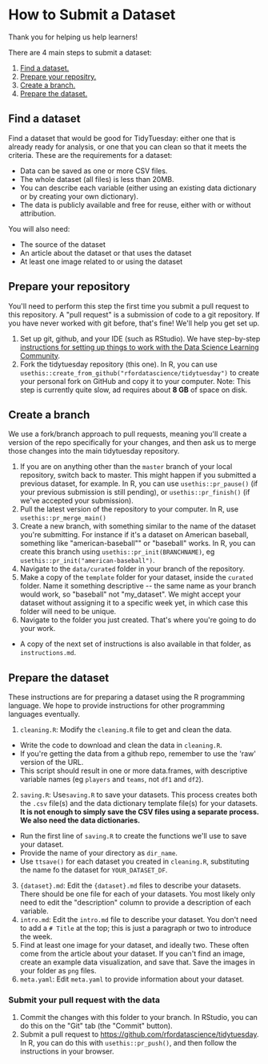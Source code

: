 # How to Submit a Dataset

Thank you for helping us help learners!

There are 4 main steps to submit a dataset:

1. [Find a dataset.](#find-a-dataset)
2. [Prepare your repositry.](#prepare-your-repository)
3. [Create a branch.](#create-a-branch)
4. [Prepare the dataset.](#prepare-the-dataset)

## Find a dataset

Find a dataset that would be good for TidyTuesday: either one that is already ready for analysis, or one that you can clean so that it meets the criteria. 
These are the requirements for a dataset:
- Data can be saved as one or more CSV files.
- The whole dataset (all files) is less than 20MB.
- You can describe each variable (either using an existing data dictionary or by creating your own dictionary).
- The data is publicly available and free for reuse, either with or without attribution.

You will also need:
- The source of the dataset
- An article about the dataset or that uses the dataset
- At least one image related to or using the dataset

## Prepare your repository

You'll need to perform this step the first time you submit a pull request to this repository. A "pull request" is a submission of code to a git repository. 
If you have never worked with git before, that's fine! We'll help you get set up.

1. Set up git, github, and your IDE (such as RStudio). We have step-by-step [instructions for setting up things to work with the Data Science Learning Community](https://github.com/r4ds/bookclub-setup?tab=readme-ov-file#setting-up-for-data-science-learning-community-book-clubs).
2. Fork the tidytuesday repository (this one). In R, you can use `usethis::create_from_github("rfordatascience/tidytuesday")` to create your personal fork on GitHub and copy it to your computer. Note: This step is currently quite slow, ad requires about **8 GB** of space on disk.

## Create a branch

We use a fork/branch approach to pull requests, meaning you'll create a version of the repo specifically for your changes, and then ask us to merge those changes into the main tidytuesday repository.

1. If you are on anything other than the `master` branch of your local repository, switch back to master. This might happen if you submitted a previous dataset, for example. In R, you can use `usethis::pr_pause()` (if your previous submission is still pending), or `usethis::pr_finish()` (if we've accepted your submission).
2. Pull the latest version of the repository to your computer. In R, use `usethis::pr_merge_main()`
3. Create a new branch, with something similar to the name of the dataset you're submitting. For instance if it's a dataset on American baseball, something like "american-baseball"" or "baseball" works. In R, you can create this branch using `usethis::pr_init(BRANCHNAME)`, eg `usethis::pr_init("american-baseball")`.
4. Navigate to the `data/curated` folder in your branch of the repository. 
5. Make a copy of the `template` folder for your dataset, inside the `curated` folder. Name it something descriptive -- the same name as your branch would work, so "baseball" not "my_dataset". We might accept your dataset without assigning it to a specific week yet, in which case this folder will need to be unique.
6. Navigate to the folder you just created. That's where you're going to do your work.
  - A copy of the next set of instructions is also available in that folder, as `instructions.md`.

## Prepare the dataset

These instructions are for preparing a dataset using the R programming language.
We hope to provide instructions for other programming languages eventually.

1. `cleaning.R`: Modify the `cleaning.R` file to get and clean the data. 
  - Write the code to download and clean the data in `cleaning.R`.
  - If you're getting the data from a github repo, remember to use the 'raw' version of the URL.
  - This script should result in one or more data.frames, with descriptive variable names (eg `players` and `teams`, not `df1` and `df2`).
2. `saving.R`: Use`saving.R` to save your datasets. This process creates both the `.csv` file(s) and the data dictionary template file(s) for your datasets. **It is not enough to simply save the CSV files using a separate process. We also need the data dictionaries.**
  - Run the first line of `saving.R` to create the functions we'll use to save your dataset.
  - Provide the name of your directory as `dir_name`.
  - Use `ttsave()` for each dataset you created in `cleaning.R`, substituting the name fo the dataset for `YOUR_DATASET_DF`.
3. `{dataset}.md`: Edit the `{dataset}.md` files to describe your datasets. There should be one file for each of your datasets. You most likely only need to edit the "description" column to provide a description of each variable.
4. `intro.md`: Edit the `intro.md` file to describe your dataset. You don't need to add a `# Title` at the top; this is just a paragraph or two to introduce the week.
5. Find at least one image for your dataset, and ideally two. These often come from the article about your dataset. If you can't find an image, create an example data visualization, and save that. Save the images in your folder as `png` files.
6. `meta.yaml`: Edit `meta.yaml` to provide information about your dataset.

### Submit your pull request with the data

1. Commit the changes with this folder to your branch. In RStudio, you can do this on the "Git" tab (the "Commit" button).
2. Submit a pull request to https://github.com/rfordatascience/tidytuesday. In R, you can do this with `usethis::pr_push()`, and then follow the instructions in your browser.
